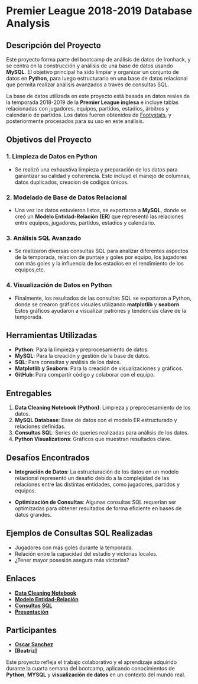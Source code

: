 # Premier League 2018-2019 Database Analysis

## Descripción del Proyecto

Este proyecto forma parte del bootcamp de análisis de datos de Ironhack, y se centra en la construcción y análisis de una base de datos usando **MySQL**. El objetivo principal ha sido limpiar y organizar un conjunto de datos en **Python**, para luego estructurarlo en una base de datos relacional que permita realizar análisis avanzados a través de consultas SQL.

La base de datos utilizada en este proyecto está basada en datos reales de la temporada 2018-2019 de la **Premier League inglesa** e incluye tablas relacionadas con jugadores, equipos, partidos, estadios, árbitros y calendario de partidos. Los datos fueron obtenidos de [Footystats](https://footystats.org/download-stats-csv), y posteriormente procesados para su uso en este análisis.

## Objetivos del Proyecto

### 1. Limpieza de Datos en Python
   - Se realizó una exhaustiva limpieza y preparación de los datos para garantizar su calidad y coherencia. Esto incluyó el manejo de columnas, datos duplicados, creacion de codigos únicos.
   
### 2. Modelado de Base de Datos Relacional
   - Una vez los datos estuvieron listos, se exportaron a **MySQL**, donde se creó un **Modelo Entidad-Relación (ER)** que representó las relaciones entre equipos, jugadores, partidos, estadios y calendario.
   
### 3. Análisis SQL Avanzado
   - Se realizaron diversas consultas SQL para analizar diferentes aspectos de la temporada, relacion de puntaje y goles por equipo, los jugadores con más goles y la influencia de los estadios en el rendimiento de los equipos,etc.
   
### 4. Visualización de Datos en Python
   - Finalmente, los resultados de las consultas SQL se exportaron a Python, donde se crearon gráficos visuales utilizando **matplotlib** y **seaborn**. Estos gráficos ayudaron a visualizar patrones y tendencias clave de la temporada.

## Herramientas Utilizadas

- **Python**: Para la limpieza y preprocesamiento de datos.
- **MySQL**: Para la creación y gestión de la base de datos.
- **SQL**: Para consultas y análisis de los datos.
- **Matplotlib y Seaborn**: Para la creación de visualizaciones y gráficos.
- **GitHub**: Para compartir código y colaborar con el equipo.

## Entregables

1. **Data Cleaning Notebook (Python)**: Limpieza y preprocesamiento de los datos.
2. **MySQL Database**: Base de datos con el modelo ER estructurado y relaciones definidas.
3. **Consultas SQL**: Series de queries realizadas para análisis de los datos.
4. **Python Visualizations**: Gráficos que muestran resultados clave.

## Desafíos Encontrados

- **Integración de Datos**: La estructuración de los datos en un modelo relacional representó un desafío debido a la complejidad de las relaciones entre las distintas entidades, como jugadores, partidos y equipos.
  
- **Optimización de Consultas**: Algunas consultas SQL requerían ser optimizadas para obtener resultados de forma eficiente en bases de datos grandes.

## Ejemplos de Consultas SQL Realizadas

- Jugadores con más goles durante la temporada.
- Relación entre la capacidad del estadio y victorias locales.
- ¿Tener mayor posesión asegura más victorias?

## Enlaces

- **[Data Cleaning Notebook]()**
- **[Modelo Entidad-Relación]()**
- **[Consultas SQL]()**
- **[Presentación](#)**

## Participantes

- **[Oscar Sanchez](https://github.com/Osanchezr)**
- **[Beatriz]**

Este proyecto refleja el trabajo colaborativo y el aprendizaje adquirido durante la cuarta semana del bootcamp, aplicando conocimientos de **Python**, **MYSQL** y **visualización de datos** en un contexto del mundo real.

